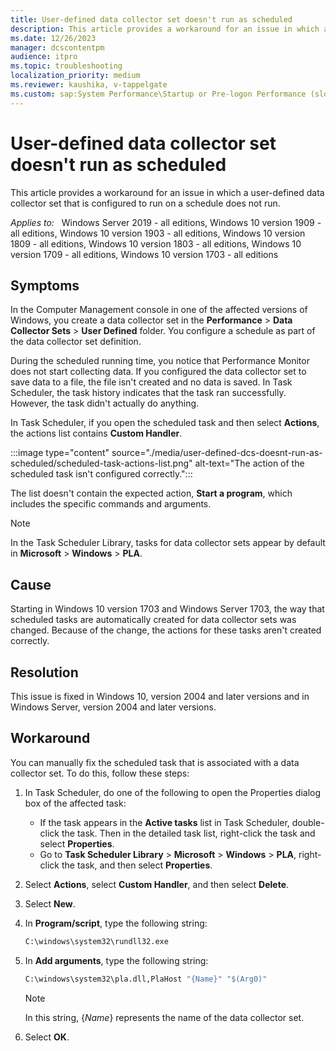 ```yaml
---
title: User-defined data collector set doesn't run as scheduled
description: This article provides a workaround for an issue in which a user-defined data collector set that is configured to run on a schedule does not run.
ms.date: 12/26/2023
manager: dcscontentpm
audience: itpro
ms.topic: troubleshooting
localization_priority: medium
ms.reviewer: kaushika, v-tappelgate
ms.custom: sap:System Performance\Startup or Pre-logon Performance (slow, unresponsive, spinning circle, blank screen), csstroubleshoot
---
```


# User-defined data collector set doesn't run as scheduled

This article provides a workaround for an issue in which a user-defined data collector set that is configured to run on a schedule does not run.

_Applies to:_ &nbsp; Windows Server 2019 - all editions, Windows 10 version 1909 - all editions, Windows 10 version 1903 - all editions, Windows 10 version 1809 - all editions, Windows 10 version 1803 - all editions, Windows 10 version 1709 - all editions, Windows 10 version 1703 - all editions

## Symptoms

In the Computer Management console in one of the affected versions of Windows, you create a data collector set in the **Performance** > **Data Collector Sets** > **User Defined** folder. You configure a schedule as part of the data collector set definition.

During the scheduled running time, you notice that Performance Monitor does not start collecting data. If you configured the data collector set to save data to a file, the file isn't created and no data is saved. In Task Scheduler, the task history indicates that the task ran successfully. However, the task didn't actually do anything.

In Task Scheduler, if you open the scheduled task and then select **Actions**, the actions list contains **Custom Handler**.

:::image type="content" source="./media/user-defined-dcs-doesnt-run-as-scheduled/scheduled-task-actions-list.png" alt-text="The action of the scheduled task isn't configured correctly.":::

The list doesn't contain the expected action, **Start a program**, which includes the specific commands and arguments.

> [!NOTE]  
> In the Task Scheduler Library, tasks for data collector sets appear by default in **Microsoft** > **Windows** > **PLA**.

## Cause

Starting in Windows 10 version 1703 and Windows Server 1703, the way that scheduled tasks are automatically created for data collector sets was changed. Because of the change, the actions for these tasks aren't created correctly.

## Resolution

This issue is fixed in Windows 10, version 2004 and later versions and in Windows Server, version 2004 and later versions.

## Workaround

You can manually fix the scheduled task that is associated with a data collector set. To do this, follow these steps:

1. In Task Scheduler, do one of the following to open the Properties dialog box of the affected task:  
  
   - If the task appears in the **Active tasks** list in Task Scheduler, double-click the task. Then in the detailed task list, right-click the task and select **Properties**.
   - Go to **Task Scheduler Library** > **Microsoft** > **Windows** > **PLA**, right-click the task, and then select **Properties**.
  
2. Select **Actions**, select **Custom Handler**, and then select **Delete**.
3. Select **New**.
4. In **Program/script**, type the following string:
  
   ```cmd
   C:\windows\system32\rundll32.exe
   ```
  
5. In **Add arguments**, type the following string:
  
   ```cmd
   C:\windows\system32\pla.dll,PlaHost "{Name}" "$(Arg0)"
   ```
  
   > [!NOTE]  
   > In this string, {*Name*} represents the name of the data collector set.
  
6. Select **OK**.
